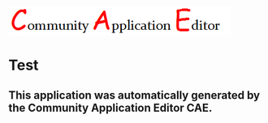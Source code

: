 ![CAE](https://github.com/CAE-Community-Application-Editor/application-Test/blob/master/img/logo.png)  

Test
===================


This application was automatically generated by the Community Application Editor CAE.  
---------------
